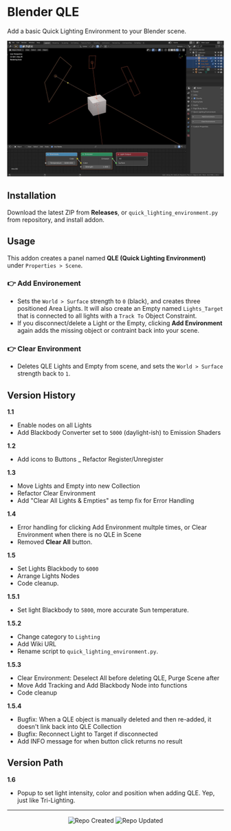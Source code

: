 # Blender QLE

Add a basic Quick Lighting Environment to your Blender scene.

![Blender QLE Screenshot](https://github.com/don1138/blender-qle/blob/master/blender-qle.jpg)

## Installation

Download the latest ZIP from **Releases**, or `quick_lighting_environment.py` from repository, and install addon.

## Usage

This addon creates a panel named **QLE (Quick Lighting Environment)** under ``Properties > Scene``.

### 👉 Add Environement
   + Sets the ``World > Surface`` strength to ``0`` (black), and creates three positioned Area Lights. It will also create an Empty named ``Lights_Target`` that is connected to all lights with a ``Track To`` Object Constraint.
   + If you disconnect/delete a Light or the Empty, clicking **Add Environment** again adds the missing object or contraint back into your scene.

### 👉 Clear Environment
   + Deletes QLE Lights and Empty from scene, and sets the ``World > Surface`` strength back to ``1``.

## Version History

**1.1**
   + Enable nodes on all Lights
   + Add Blackbody Converter set to ``5000`` (daylight-ish) to Emission Shaders

**1.2**
   + Add icons to Buttons
   _ Refactor Register/Unregister

**1.3**
   + Move Lights and Empty into new Collection
   + Refactor Clear Environment
   + Add "Clear All Lights & Empties" as temp fix for Error Handling

**1.4**
   + Error handling for clicking Add Environment multple times, or Clear Environment when there is no QLE in Scene
   + Removed **Clear All** button.

**1.5**
   + Set Lights Blackbody to ``6000``
   + Arrange Lights Nodes
   + Code cleanup.

**1.5.1**
   + Set light Blackbody to ``5800``, more accurate Sun temperature.

**1.5.2**
   + Change category to ``Lighting``
   + Add Wiki URL
   + Rename script to ``quick_lighting_environment.py``.

**1.5.3**
   + Clear Environment: Deselect All before deleting QLE, Purge Scene after
   + Move Add Tracking and Add Blackbody Node into functions
   + Code cleanup

**1.5.4**
   + Bugfix: When a QLE object is manually deleted and then re-added, it doesn't link back into QLE Collection
   + Bugfix: Reconnect Light to Target if disconnected
   + Add INFO message for when button click returns no result


## Version Path

**1.6**
   + Popup to set light intensity, color and position when adding QLE. Yep, just like Tri-Lighting.

***

<p align="center">
  <img align="center" src="https://badges.pufler.dev/created/don1138/blender-qle?style=for-the-badge&colorA=222&colorB=48684b" alt="Repo Created">
  <img align="center" src="https://badges.pufler.dev/updated/don1138/blender-qle?style=for-the-badge&colorA=222&colorB=48684b" alt="Repo Updated">
</p>
